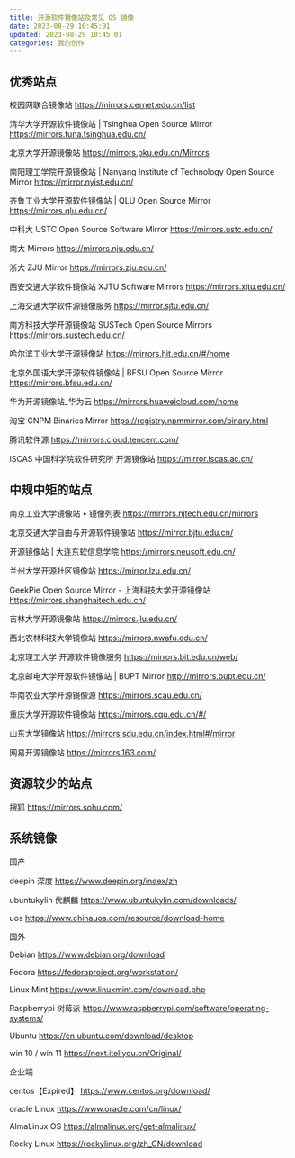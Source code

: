 ```yaml
---
title: 开源软件镜像站及常见 OS 镜像
date: 2023-08-29 10:45:01
updated: 2023-08-29 10:45:01
categories: 我的创作
---
```


## 优秀站点

校园网联合镜像站
<https://mirrors.cernet.edu.cn/list>

清华大学开源软件镜像站 | Tsinghua Open Source Mirror
<https://mirrors.tuna.tsinghua.edu.cn/>

北京大学开源镜像站
<https://mirrors.pku.edu.cn/Mirrors>

南阳理工学院开源镜像站 | Nanyang Institute of Technology Open Source Mirror
<https://mirror.nyist.edu.cn/>

齐鲁工业大学开源软件镜像站 | QLU Open Source Mirror
<https://mirrors.qlu.edu.cn/>

中科大 USTC Open Source Software Mirror
<https://mirrors.ustc.edu.cn/>

南大 Mirrors
<https://mirrors.nju.edu.cn/>

浙大 ZJU Mirror
<https://mirrors.zju.edu.cn/>

西安交通大学软件镜像站 XJTU Software Mirrors
<https://mirrors.xjtu.edu.cn/>

上海交通大学软件源镜像服务
<https://mirror.sjtu.edu.cn/>

南方科技大学开源镜像站 SUSTech Open Source Mirrors
<https://mirrors.sustech.edu.cn/>

哈尔滨工业大学开源镜像站
<https://mirrors.hit.edu.cn/#/home>

北京外国语大学开源软件镜像站 | BFSU Open Source Mirror
<https://mirrors.bfsu.edu.cn/>

华为开源镜像站_华为云
<https://mirrors.huaweicloud.com/home>

淘宝 CNPM Binaries Mirror
<https://registry.npmmirror.com/binary.html>

腾讯软件源
<https://mirrors.cloud.tencent.com/>

ISCAS 中国科学院软件研究所 开源镜像站
<https://mirror.iscas.ac.cn/>

## 中规中矩的站点

南京工业大学镜像站 • 镜像列表
<https://mirrors.njtech.edu.cn/mirrors>

北京交通大学自由与开源软件镜像站
<https://mirror.bjtu.edu.cn/>

开源镜像站 | 大连东软信息学院
<https://mirrors.neusoft.edu.cn/>

兰州大学开源社区镜像站
<https://mirror.lzu.edu.cn/>

GeekPie Open Source Mirror - 上海科技大学开源镜像站
<https://mirrors.shanghaitech.edu.cn/>

吉林大学开源镜像站
<https://mirrors.jlu.edu.cn/>

西北农林科技大学镜像站
<https://mirrors.nwafu.edu.cn/>

北京理工大学 开源软件镜像服务
<https://mirrors.bit.edu.cn/web/>

北京邮电大学开源软件镜像站 | BUPT Mirror
<http://mirrors.bupt.edu.cn/>

华南农业大学开源镜像源
<https://mirrors.scau.edu.cn/>

重庆大学开源软件镜像站
<https://mirrors.cqu.edu.cn/#/>

山东大学镜像站
<https://mirrors.sdu.edu.cn/index.html#/mirror>

网易开源镜像站
<https://mirrors.163.com/>

## 资源较少的站点

搜狐
<https://mirrors.sohu.com/>

## 系统镜像

国产

deepin 深度 <https://www.deepin.org/index/zh>

ubuntukylin 优麒麟 <https://www.ubuntukylin.com/downloads/>

uos <https://www.chinauos.com/resource/download-home>

国外

Debian <https://www.debian.org/download>

Fedora <https://fedoraproject.org/workstation/>

Linux Mint <https://www.linuxmint.com/download.php>

Raspberrypi 树莓派 <https://www.raspberrypi.com/software/operating-systems/>

Ubuntu <https://cn.ubuntu.com/download/desktop>

win 10 / win 11 <https://next.itellyou.cn/Original/>

企业端

centos【Expired】 <https://www.centos.org/download/>

oracle Linux <https://www.oracle.com/cn/linux/>

AlmaLinux OS <https://almalinux.org/get-almalinux/>

Rocky Linux <https://rockylinux.org/zh_CN/download>
